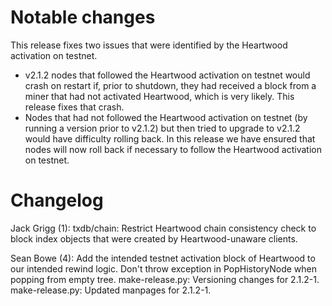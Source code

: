 Notable changes
===============

This release fixes two issues that were identified by the Heartwood activation on testnet.

* v2.1.2 nodes that followed the Heartwood activation on testnet would crash on restart if, prior to shutdown, they had received a block from a miner that had not activated Heartwood, which is very likely. This release fixes that crash.
* Nodes that had not followed the Heartwood activation on testnet (by running a version prior to v2.1.2) but then tried to upgrade to v2.1.2 would have difficulty rolling back. In this release we have ensured that nodes will now roll back if necessary to follow the Heartwood activation on testnet.

Changelog
=========

Jack Grigg (1):
      txdb/chain: Restrict Heartwood chain consistency check to block index objects that were created by Heartwood-unaware clients.

Sean Bowe (4):
      Add the intended testnet activation block of Heartwood to our intended rewind logic.
      Don't throw exception in PopHistoryNode when popping from empty tree.
      make-release.py: Versioning changes for 2.1.2-1.
      make-release.py: Updated manpages for 2.1.2-1.

